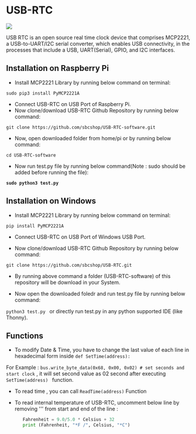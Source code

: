 # USB-RTC

<img src ="https://cdn.shopify.com/s/files/1/1217/2104/files/USB_RTC_8549f019-f1f0-415a-afa3-d2273adb42be.png?v=1669091063" />

USB RTC is an open source real time clock device that comprises MCP2221, a USB-to-UART/I2C serial converter, which enables USB connectivity, in the processes that include a USB, UART(Serial), GPIO, and I2C interfaces. 

## Installation on Raspberry Pi

* Install MCP2221 Library by running below command on terminal:

``` sudo pip3 install PyMCP2221A ```
              
* Connect USB-RTC on USB Port of Raspberry Pi.
* Now clone/download USB-RTC Github Repository by running below command:

```git clone https://github.com/sbcshop/USB-RTC-software.git ```

* Now, open downloaded folder from home/pi or by running below command:

``` cd USB-RTC-software ```

* Now run test.py file by running below command(Note : sudo should be added before running the file):

**```sudo python3 test.py ```**

## Installation on Windows

* Install MCP2221 Library by running below command on terminal:

``` pip install PyMCP2221A ```
              
* Connect USB-RTC on USB Port of Windows USB Port.

* Now clone/download USB-RTC Github Repository by running below command:

```git clone https://github.com/sbcshop/USB-RTC.git ```

* By running above command a folder (USB-RTC-software) of this repository will be download in your System.

* Now open the downloaded foledr and run test.py file by running below command:

```python3 test.py ``` or directly run test.py in any python supported IDE (like Thonny).

## Functions

* To modify Date & Time, you have to change the last value of each line in hexadecimal form inside ```def SetTime(address):```

For Example : ``` bus.write_byte_data(0x68, 0x00, 0x02) # set seconds and start clock ``` , it will set second value as 02 second after executing  ```SetTime(address) ``` function.

* To read time , you can call ```ReadTime(address)``` Function
* To read internal temperature of USB-RTC, uncomment below line by removing ''' from start and end of the line :

    ```python Celsius = getTemp(address)
       Fahrenheit = 9.0/5.0 * Celsius + 32
       print (Fahrenheit, "*F /", Celsius, "*C") 
